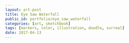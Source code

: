 ```yaml
---
layout: art-post
title: Eye Saw Waterfall
public_id: portfolio/eye_saw_waterfall
categories: [art, sketchbook]
tags: [markers, color, illustration, doodle, surreal]
date: 2017-04-13
---
```

